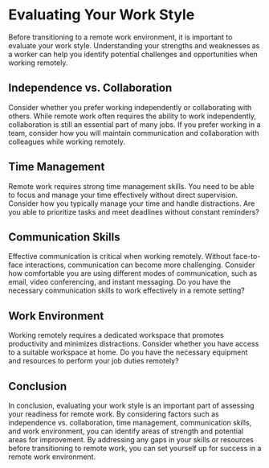 # Evaluating Your Work Style

Before transitioning to a remote work environment, it is important to evaluate your work style. Understanding your strengths and weaknesses as a worker can help you identify potential challenges and opportunities when working remotely.

Independence vs. Collaboration
------------------------------

Consider whether you prefer working independently or collaborating with others. While remote work often requires the ability to work independently, collaboration is still an essential part of many jobs. If you prefer working in a team, consider how you will maintain communication and collaboration with colleagues while working remotely.

Time Management
---------------

Remote work requires strong time management skills. You need to be able to focus and manage your time effectively without direct supervision. Consider how you typically manage your time and handle distractions. Are you able to prioritize tasks and meet deadlines without constant reminders?

Communication Skills
--------------------

Effective communication is critical when working remotely. Without face-to-face interactions, communication can become more challenging. Consider how comfortable you are using different modes of communication, such as email, video conferencing, and instant messaging. Do you have the necessary communication skills to work effectively in a remote setting?

Work Environment
----------------

Working remotely requires a dedicated workspace that promotes productivity and minimizes distractions. Consider whether you have access to a suitable workspace at home. Do you have the necessary equipment and resources to perform your job duties remotely?

Conclusion
----------

In conclusion, evaluating your work style is an important part of assessing your readiness for remote work. By considering factors such as independence vs. collaboration, time management, communication skills, and work environment, you can identify areas of strength and potential areas for improvement. By addressing any gaps in your skills or resources before transitioning to remote work, you can set yourself up for success in a remote work environment.
